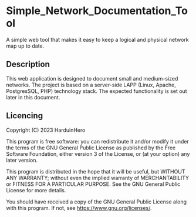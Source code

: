 # Simple_Network_Documentation_Tool
A simple web tool that makes it easy to keep a logical and physical network map up to date.

## Description

This web application is designed to document small and medium-sized networks. The project is based on a server-side LAPP (Linux, Apache, PostgresSQL, PHP) technology stack. The expected functionality is set out later in this document. 

## Licencing

Copyright (C) 2023 HarduinHero

This program is free software: you can redistribute it and/or modify
it under the terms of the GNU General Public License as published by
the Free Software Foundation, either version 3 of the License, or
(at your option) any later version.

This program is distributed in the hope that it will be useful,
but WITHOUT ANY WARRANTY; without even the implied warranty of
MERCHANTABILITY or FITNESS FOR A PARTICULAR PURPOSE.  See the
GNU General Public License for more details.

You should have received a copy of the GNU General Public License
along with this program.  If not, see <https://www.gnu.org/licenses/>.
